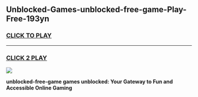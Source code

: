 
## Unblocked-Games-unblocked-free-game-Play-Free-193yn
<h3>
<a href="https://premium76.site?title=unblocked-free-game&ref=21A">CLICK TO PLAY</a></h3>
<hr>

<h3>
<a href="https://premium76.site?title=unblocked-free-game&ref=21A">CLICK 2 PLAY</a>
  
</h3>

<a href="https://premium76.site?title=unblocked-free-game&ref=21A"><img src="https://clearcache.store/games.png"></a>


**unblocked-free-game games unblocked: Your Gateway to Fun and Accessible Online Gaming**
